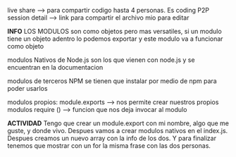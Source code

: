 live share --> para compartir codigo hasta 4 personas. Es coding P2P
    session detail --> link para compartir el archivo mio para editar

**INFO**
LOS MODULOS son como objetos pero mas versatiles, si un modulo tiene un objeto adentro lo podemos exportar y este modulo va a funcionar como objeto

modulos Nativos de Node.js
    son los que vienen con node.js y se encuentran en la documentacion

modulos de terceros NPM
    se tienen que instalar por medio de npm para poder usarlos

modulos propios:
    module.exports --> nos permite crear nuestros propios modulos 
    require () --> funcion que nos deja invocar al modulo

**ACTIVIDAD**
Tengo que crear un module.export con mi nombre, algo que me guste, y donde vivo. 
Despues vamos a crear modulos nativos en el index.js.
Despues creamos un nuevo array con la info de los dos.
Y para finalizar tenemos que mostrar con un for la misma frase con las dos personas.